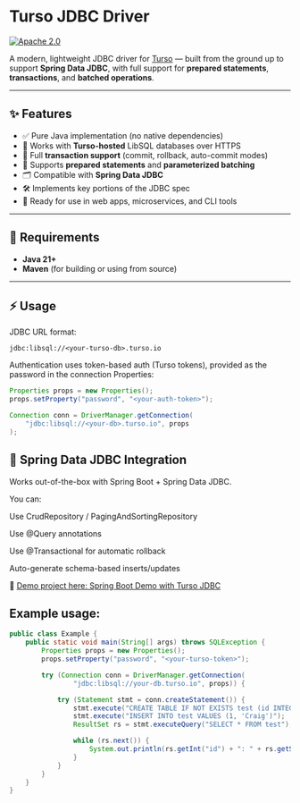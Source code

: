 # Turso JDBC Driver
[![Apache 2.0](https://img.shields.io/github/license/cronn-de/jira-sync.svg)](http://www.apache.org/licenses/LICENSE-2.0)


A modern, lightweight JDBC driver for [Turso](https://turso.tech) — built from the ground up to support **Spring Data JDBC**, with full support for **prepared statements**, **transactions**, and **batched operations**.

---

## ✨ Features

- ✅ Pure Java implementation (no native dependencies)
- 🔐 Works with **Turso-hosted** LibSQL databases over HTTPS
- 🔄 Full **transaction support** (commit, rollback, auto-commit modes)
- 🧠 Supports **prepared statements** and **parameterized batching**
- 🗂 Compatible with **Spring Data JDBC**
- 🛠 Implements key portions of the JDBC spec
- 🚀 Ready for use in web apps, microservices, and CLI tools

---

## 🧪 Requirements

- **Java 21+**
- **Maven** (for building or using from source)

---

## ⚡ Usage

JDBC URL format:
```text
jdbc:libsql://<your-turso-db>.turso.io
```

Authentication uses token-based auth (Turso tokens), provided as the password in the connection Properties:

```java
Properties props = new Properties();
props.setProperty("password", "<your-auth-token>");

Connection conn = DriverManager.getConnection(
    "jdbc:libsql://<your-db>.turso.io", props
);
```
## 🧬 Spring Data JDBC Integration
Works out-of-the-box with Spring Boot + Spring Data JDBC.

You can:

Use CrudRepository / PagingAndSortingRepository

Use @Query annotations

Use @Transactional for automatic rollback

Auto-generate schema-based inserts/updates

📎 [Demo project here: Spring Boot Demo with Turso JDBC](https://github.com/conagyurig/tursoDemo)

## Example usage:
```java
public class Example {
    public static void main(String[] args) throws SQLException {
        Properties props = new Properties();
        props.setProperty("password", "<your-turso-token>");

        try (Connection conn = DriverManager.getConnection(
                "jdbc:libsql://your-db.turso.io", props)) {

            try (Statement stmt = conn.createStatement()) {
                stmt.execute("CREATE TABLE IF NOT EXISTS test (id INTEGER, name TEXT)");
                stmt.execute("INSERT INTO test VALUES (1, 'Craig')");
                ResultSet rs = stmt.executeQuery("SELECT * FROM test");

                while (rs.next()) {
                    System.out.println(rs.getInt("id") + ": " + rs.getString("name"));
                }
            }
        }
    }
}
```
